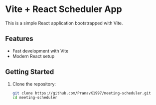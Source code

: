 # Vite + React Scheduler App

This is a simple React application bootstrapped with Vite.

## Features

- Fast development with Vite
- Modern React setup

## Getting Started

1. Clone the repository:
   ```bash
   git clone https://github.com/PranavK1997/meeting-scheduler.git
   cd meeting-scheduler
   ```
